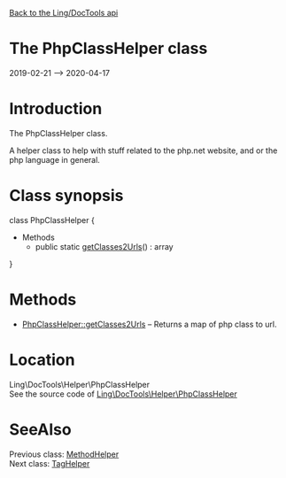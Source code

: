 [Back to the Ling/DocTools api](https://github.com/lingtalfi/DocTools/blob/master/doc/api/Ling/DocTools.md)



The PhpClassHelper class
================
2019-02-21 --> 2020-04-17






Introduction
============

The PhpClassHelper class.

A helper class to help with stuff related to the php.net website, and or the php language in general.



Class synopsis
==============


class <span class="pl-k">PhpClassHelper</span>  {

- Methods
    - public static [getClasses2Urls](https://github.com/lingtalfi/DocTools/blob/master/doc/api/Ling/DocTools/Helper/PhpClassHelper/getClasses2Urls.md)() : array

}






Methods
==============

- [PhpClassHelper::getClasses2Urls](https://github.com/lingtalfi/DocTools/blob/master/doc/api/Ling/DocTools/Helper/PhpClassHelper/getClasses2Urls.md) &ndash; Returns a map of php class to url.





Location
=============
Ling\DocTools\Helper\PhpClassHelper<br>
See the source code of [Ling\DocTools\Helper\PhpClassHelper](https://github.com/lingtalfi/DocTools/blob/master/Helper/PhpClassHelper.php)



SeeAlso
==============
Previous class: [MethodHelper](https://github.com/lingtalfi/DocTools/blob/master/doc/api/Ling/DocTools/Helper/MethodHelper.md)<br>Next class: [TagHelper](https://github.com/lingtalfi/DocTools/blob/master/doc/api/Ling/DocTools/Helper/TagHelper.md)<br>
